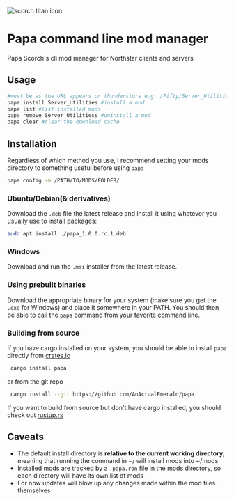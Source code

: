 ![scorch titan icon](https://static.wikia.nocookie.net/titanfall/images/d/d5/ScorchIcon.png/revision/latest?cb=20170627154342)

# Papa command line mod manager
Papa Scorch's cli mod manager for Northstar clients and servers

## Usage

```bash
#must be as the URL appears on thunderstore e.g. /Fifty/Server_Utilities/ 
papa install Server_Utilities #install a mod
papa list #list installed mods
papa remove Server_Utilitiess #uninstall a mod
papa clear #clear the download cache
```

## Installation
Regardless of which method you use, I recommend setting your mods directory to something useful before using `papa`
```bash
papa config -m /PATH/TO/MODS/FOLDER/
```

### Ubuntu/Debian(& derivatives)
Download the `.deb` file the latest release and install it using whatever you usually use to install packages:
```bash
sudo apt install ./papa_1.0.0.rc.1.deb
```

### Windows
Download and run the `.msi` installer from the latest release.

### Using prebuilt binaries
Download the appropriate binary for your system (make sure you get the `.exe` for Windows) and place it somewhere in your PATH. You should then be able to call the `papa` command from your favorite command line.

### Building from source
If you have cargo installed on your system, you should be able to install `papa` directly from [crates.io](https://crates.io)
```bash
 cargo install papa
```
or from the git repo
```bash
 cargo install --git https://github.com/AnActualEmerald/papa
```
If you want to build from source but don't have cargo installed, you should check out [rustup.rs](https://rustup.rs)

## Caveats 
- The default install directory is **relative to the current working directory**, meaning that running the command in ~/ will install mods into ~/mods
- Installed mods are tracked by a `.papa.ron` file in the mods directory, so each directory will have its own list of mods
- For now updates will blow up any changes made within the mod files themselves
